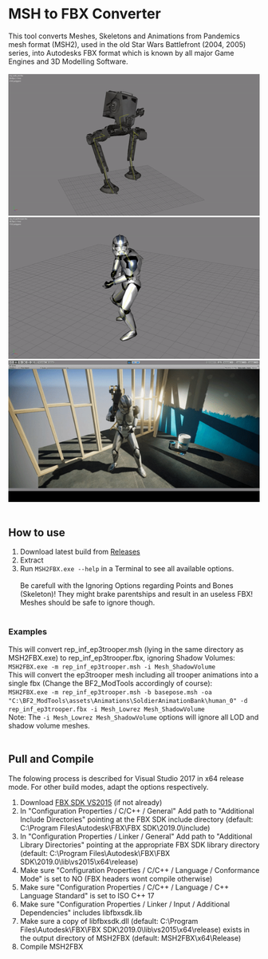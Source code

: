 # MSH to FBX Converter

This tool converts Meshes, Skeletons and Animations from Pandemics mesh format (MSH2), used in the old Star Wars Battlefront (2004, 2005) series, into Autodesks FBX format which is known by all major Game Engines and 3D Modelling Software.
<br /><br />
![](Images/img1.gif)
![](Images/img2.gif)
![](Images/img3.gif)
<br /><br />

## How to use
1. Download latest build from [Releases](https://github.com/Ben1138/MSH2FBX/releases)
2. Extract
3. Run ```MSH2FBX.exe --help``` in a Terminal to see all available options.
<br /><br />
Be carefull with the Ignoring Options regarding Points and Bones (Skeleton)! They might brake parentships and result in an useless FBX!<br />
Meshes should be safe to ignore though.
<br /><br />

### Examples
This will convert rep_inf_ep3trooper.msh (lying in the same directory as MSH2FBX.exe) to rep_inf_ep3trooper.fbx, ignoring Shadow Volumes:<br />
```MSH2FBX.exe -m rep_inf_ep3trooper.msh -i Mesh_ShadowVolume```
<br />
This will convert the ep3trooper mesh including all trooper animations into a single fbx (Change the BF2_ModTools accordingly of course):<br />
```MSH2FBX.exe -m rep_inf_ep3trooper.msh -b basepose.msh -oa "C:\BF2_ModTools\assets\Animations\SoldierAnimationBank\human_0" -d rep_inf_ep3trooper.fbx -i Mesh_Lowrez Mesh_ShadowVolume```<br />
Note: The ```-i Mesh_Lowrez Mesh_ShadowVolume``` options will ignore all LOD and shadow volume meshes.
<br /><br />

## Pull and Compile
The folowing process is described for Visual Studio 2017 in x64 release mode. For other build modes, adapt the options respectively.
<br />
1. Download [FBX SDK VS2015](https://www.autodesk.com/developer-network/platform-technologies/fbx-sdk-2019-0) (if not already)
2. In "Configuration Properties / C/C++ / General" Add path to "Additional Include Directories" pointing at the FBX SDK include directory (default: C:\Program Files\Autodesk\FBX\FBX SDK\2019.0\include)
3. In "Configuration Properties / Linker / General" Add path to "Additional Library Directories" pointing at the appropriate FBX SDK library directory (default: C:\Program Files\Autodesk\FBX\FBX SDK\2019.0\lib\vs2015\x64\release)
4. Make sure "Configuration Properties / C/C++ / Language / Conformance Mode" is set to NO (FBX headers wont compile otherwise)
5. Make sure "Configuration Properties / C/C++ / Language / C++ Language Standard" is set to ISO C++ 17
6. Make sure "Configuration Properties / Linker / Input / Additional Dependencies" includes libfbxsdk.lib
7. Make sure a copy of libfbxsdk.dll (default: C:\Program Files\Autodesk\FBX\FBX SDK\2019.0\lib\vs2015\x64\release) exists in the output directory of MSH2FBX (default: MSH2FBX\x64\Release)
8. Compile MSH2FBX